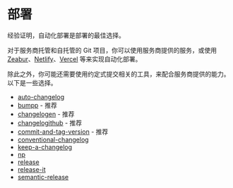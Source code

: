 # 部署

经验证明，自动化部署是部署的最佳选择。

对于服务商托管和自托管的 Git 项目，你可以使用服务商提供的服务，或使用 [Zeabur](https://zeabur.com?referralCode=ModyQyW)、[Netlify](https://www.netlify.com/)、[Vercel](https://vercel.com/) 等来实现自动化部署。

除此之外，你可能还需要使用约定式提交相关的工具，来配合服务商提供的能力。以下是一些选择。

- [auto-changelog](https://github.com/CookPete/auto-changelog)
- [bumpp](https://github.com/antfu/bumpp) - 推荐
- [changelogen](https://github.com/unjs/changelogen) - 推荐
- [changelogithub](https://github.com/antfu/changelogithub) - 推荐
- [commit-and-tag-version](https://github.com/absolute-version/commit-and-tag-version) - 推荐
- [conventional-changelog](https://github.com/conventional-changelog/conventional-changelog)
- [keep-a-changelog](https://github.com/oscarotero/keep-a-changelog)
- [np](https://github.com/sindresorhus/np)
- [release](https://github.com/vercel/release)
- [release-it](https://github.com/release-it/release-it)
- [semantic-release](https://semantic-release.gitbook.io/semantic-release/)
